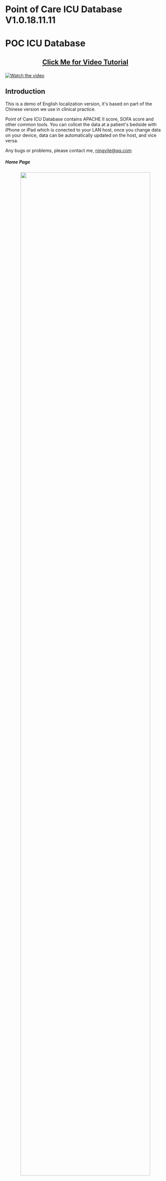 # Point of Care ICU Database V1.0.18.11.11
# POC ICU Database






## <p align="center"> [Click Me for Video Tutorial](https://youtu.be/oYbqba3iLV0)</p>
[![Watch the video](https://github.com/ningyile/Point-of-Care-ICU-Database/raw/master/IMG/Video.jpg)](https://youtu.be/oYbqba3iLV0)




## Introduction
This is a demo of English localization version, it's based on part of the Chinese version we use in clinical practice.  
  
Point of Care ICU Database contains APACHE II score, SOFA score and other common tools. You can collcet the data at a patient's bedside with iPhone or iPad which is conected to your LAN host, once you change data on your device, data can be automatically updated on the host, and vice versa.  

Any bugs or problems, please contact me, ningyile@qq.com



##### Home Page
<p align="center">
  <img src="https://github.com/ningyile/Point-of-Care-ICU-Database/raw/master/IMG/UI01.jpg" width="90%" height="90%" />
</p>

#### Software Interface of PC
<p align="center">
  <img src="https://github.com/ningyile/Point-of-Care-ICU-Database/raw/master/IMG/UI02.jpg" width="90%" height="90%" />
</p>

#### Data Visualization of Patients
<p align="center">
  <img src="https://github.com/ningyile/Point-of-Care-ICU-Database/raw/master/IMG/UI03.jpg" width="90%" height="90%" />
</p>

#### Data Visualization of APACHE II
<p align="center">
  <img src="https://github.com/ningyile/Point-of-Care-ICU-Database/raw/master/IMG/UI05.jpg" width="90%" height="90%" />
</p>

#### Data Visualization of SOFA
<p align="center">
  <img src="https://github.com/ningyile/Point-of-Care-ICU-Database/raw/master/IMG/UI07.jpg" width="90%" height="90%" />
</p>

#### Software Interface of iPhone
<p align="center">
  <img src="https://github.com/ningyile/Point-of-Care-ICU-Database/raw/master/IMG/UI08.jpg" width="45%" height="45%" />
</p>
<p align="center">
  <img src="https://github.com/ningyile/Point-of-Care-ICU-Database/raw/master/IMG/UI09.jpg" width="45%" height="45%" />
</p>


>## How to use
Open "Point of Care ICU Database" on PC, MAC with FileMaker Pro 17 Advanced, or on iPhone, iPad with FileMaker Go 17. In particular, the software can be used on PC, MAC, iPhone or iPad stand alone or connected to a local area network(LAN) host. See instructions below or video tutorial of this app for more details.


>>### Account and initial password
You can log in the database with these default accounts and corresponding initial password.After logging in, you can change the password in setting.  

|Account    | Remark                      | Initial Password | Privilege |
|:---------:|:---------------------------:|:----------------:|:---------:|
| PI        | Principal Investigator      | 0                | PI        |
| CRA       | Clinical Research Associate | 0                | CRA       |
| Doctor A  | Sub Investigator            | 0                | Sub-I     |
| Doctor B  | Sub Investigator            | 0                | Sub-I     |
| Doctor C  | Sub Investigator            | 0                | Sub-I     |
| Doctor D  | Sub Investigator            | 0                | Sub-I     |
| DEC A     | Data Entry Clerk            | 0                | DEC       |
| DEC B     | Data Entry Clerk            | 0                | DEC       |
| DEC C     | Data Entry Clerk            | 0                | DEC       |
| DEC D     | Data Entry Clerk            | 0                | DEC       |
| Follow Up | Follow Up Clerk             | 0                | DEC       |  

>>### Detailed configuration for each account.  

|               | PI  | CRA | Sub-I  | DEC    |
|:-------------:|:---:|:---:|:------:|:------:|
| New Record    | YES | NO  | NO     | YES    |
| Delete        | YES | NO  | YES    | NO     |
| Print         | YES | YES | YES    | NO     |
| Import/Export | YES | NO  | YES    | NO     |
| SDV           | NO  | YES | NO     | NO     |
| Data Set      | ALL | ALL | Subset | Subset |



>>### How to use POC ICU Database on a standalone mobile device
1. Iphone or iPad connect PC, MAC via iTunes. Drag the app into FileMaker Go 17.
<p align="center">
  <img src="https://github.com/ningyile/Point-of-Care-ICU-Database/raw/master/IMG/Standalone01.jpg" width="90%" height="90%" />
</p>
<p align="center">
  <img src="https://github.com/ningyile/Point-of-Care-ICU-Database/raw/master/IMG/Standalone02.jpg" width="90%" height="90%" />
</p>
2. Open FileMaker Go 17, tap "Device" button, then you will see the app in the list.
<p align="center">
  <img src="https://github.com/ningyile/Point-of-Care-ICU-Database/raw/master/IMG/Standalone03.jpg" width="45%" height="45%" />
</p>

>>### How to use POC ICU Database on a device connected to the host
1. Make sure your devices and host are on the same LAN before connecting to the host. Open "Point of Care ICU Database" on your PC, MAC with FileMaker Pro 17 Advanced, click “Setting -> Sharing”.
<p align="center">
  <img src="https://github.com/ningyile/Point-of-Care-ICU-Database/raw/master/IMG/Host01.jpg" width="90%" height="90%" />
</p>
2. Set the "Network Sharing" selector to "ON".
<p align="center">
  <img src="https://github.com/ningyile/Point-of-Care-ICU-Database/raw/master/IMG/Host02.jpg" width="40%" height="40%" />
</p>
3. Open FileMaker Go 17, tap “Hosts -> Hosts”.
<p align="center">
  <img src="https://github.com/ningyile/Point-of-Care-ICU-Database/raw/master/IMG/Host03.jpg" width="45%" height="45%" />
</p>
4. You will see the local host in the list. The name depends on the name of your host. Then tap the host.
<p align="center">
  <img src="https://github.com/ningyile/Point-of-Care-ICU-Database/raw/master/IMG/Host04.jpg" width="45%" height="45%" />
</p>
5. Please choose "Connect" or "Always Permit Connection".
<p align="center">
  <img src="https://github.com/ningyile/Point-of-Care-ICU-Database/raw/master/IMG/Host05.jpg" width="45%" height="45%" />
</p>
6. Then you will see the app in the list. 
<p align="center">
  <img src="https://github.com/ningyile/Point-of-Care-ICU-Database/raw/master/IMG/Host06.jpg" width="45%" height="45%" />
</p>
7. The connection of PC or MAC to the LAN host is similar to mobile device. Open FileMaker Pro 17 Advanced, click “My Apps -> Add App -> From Hosts”.
<p align="center">
  <img src="https://github.com/ningyile/Point-of-Care-ICU-Database/raw/master/IMG/Host07.jpg" width="90%" height="90%" />
</p>



## QR Code Plugin
YEEPlugin is developed by [HeavenToNite(Gabriel)](https://github.com/OrcaData/YEEPlugin). With QR Code plugin, you can quickly navigate to a specific record with barcode sanner or build-in camera. Of course, other functionalities of this app are not affected without QR Code plugin. 

## Installation of QR Code Plugin 
1. • Yee.fmplugin　　　　 Mac  
   • YEEPlugin.fmx　　　　Win 32-bit Operating System  
   • YEEPlugin.fmx64　　　Win 64-bit Operating System  
   
2. Copy the plugin of the corresponding platform to the Extension folder. In this case, operating system is X64.
The file path is “X:\Program Files\FileMaker\FileMaker Pro 17 Advanced\Extensions”, “X” is your disk drive.
<p align="center">
  <img src="https://github.com/ningyile/Point-of-Care-ICU-Database/raw/master/IMG/Plugin01.jpg" width="90%" height="90%" />
</p>
<p align="center">
  <img src="https://github.com/ningyile/Point-of-Care-ICU-Database/raw/master/IMG/Plugin02.jpg" width="90%" height="90%" />
</p>
3. Open FileMaker Pro 17 Advanced, click “Edit -> Preferences -> Plug-ins”, check the YeePlugin, click "OK".
<p align="center">
  <img src="https://github.com/ningyile/Point-of-Care-ICU-Database/raw/master/IMG/Plugin03.jpg" width="90%" height="90%" />
</p>

## How to import dummy data
1. Open "Point of Care ICU Database" on your PC, MAC with FileMaker Pro 17 Advanced, click “Setting -> Import”.
<p align="center">
  <img src="https://github.com/ningyile/Point-of-Care-ICU-Database/raw/master/IMG/ImportData01.jpg" width="90%" height="90%" />
</p>
2. Choose the excel file you want to import, click "Open".
<p align="center">
  <img src="https://github.com/ningyile/Point-of-Care-ICU-Database/raw/master/IMG/ImportData02.jpg" width="90%" height="90%" />
</p>
3. Ensure that the imported data is consistent with the target table, the “Source Fields” is consistent with the “Target Fields”. And do not import the first record.
<p align="center">
  <img src="https://github.com/ningyile/Point-of-Care-ICU-Database/raw/master/IMG/ImportData03.jpg" width="90%" height="90%" />
</p>
4. Check the single box of “Perform auto-enter options while......”.
<p align="center">
  <img src="https://github.com/ningyile/Point-of-Care-ICU-Database/raw/master/IMG/ImportData04.jpg" width="40%" height="40%" />
</p>
5. Import terminated successfully without warnings. Similarly, you can import data from your lower version of the database into a later updated version.
<p align="center">
  <img src="https://github.com/ningyile/Point-of-Care-ICU-Database/raw/master/IMG/ImportData05.jpg" width="40%" height="40%" />
</p>


## DISCLAIMER
All calculations must be confirmed before use. The author make no claims of the accuracy of the information. These information is not a substitute for clinical judgement. The author shall not be liable for any special, consequential, or exemplary damages resulting in whole or part from any user's use of or reliance upon this material.

